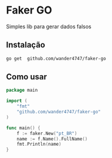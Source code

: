 # Faker GO

Simples lib para gerar dados falsos

## Instalação
```sh
go get  github.com/wander4747/faker-go
```

## Como usar

```go
package main

import (
	"fmt"
	"github.com/wander4747/faker-go"
)

func main() {
	f := faker.New("pt_BR")
	name := f.Name().FullName()
	fmt.Println(name)
}

```